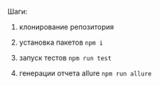 Шаги:
1) клонирование репозитория

2) установка пакетов
```npm i```

3) запуск тестов
```npm run test```

4) генерации отчета allure
```npm run allure```

